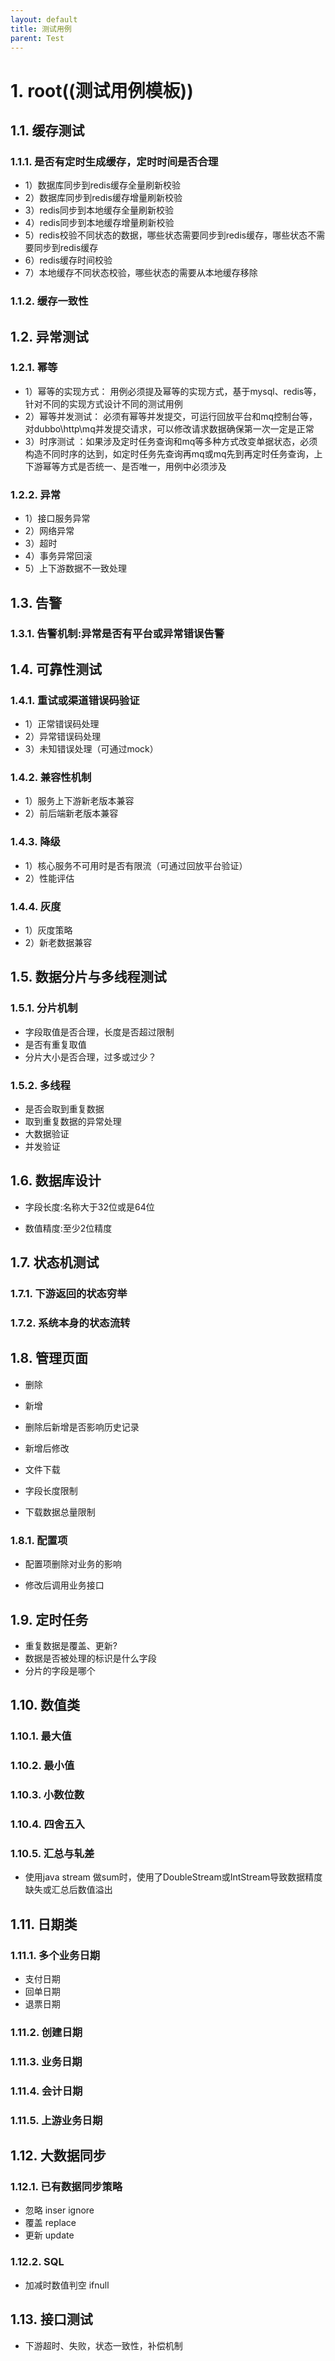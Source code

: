 ```yaml
---
layout: default
title: 测试用例
parent: Test
---
```


# 1. root((测试用例模板))

## 1.1. 缓存测试

### 1.1.1. 是否有定时生成缓存，定时时间是否合理

- 1）数据库同步到redis缓存全量刷新校验
- 2）数据库同步到redis缓存增量刷新校验
- 3）redis同步到本地缓存全量刷新校验
- 4）redis同步到本地缓存增量刷新校验
- 5）redis校验不同状态的数据，哪些状态需要同步到redis缓存，哪些状态不需要同步到redis缓存
- 6）redis缓存时间校验
- 7）本地缓存不同状态校验，哪些状态的需要从本地缓存移除

### 1.1.2. 缓存一致性

## 1.2. 异常测试

### 1.2.1. 幂等

- 1）幂等的实现方式： 用例必须提及幂等的实现方式，基于mysql、redis等，针对不同的实现方式设计不同的测试用例
- 2）幂等并发测试： 必须有幂等并发提交，可运行回放平台和mq控制台等，对dubbo\http\mq并发提交请求，可以修改请求数据确保第一次一定是正常
- 3）时序测试 ：如果涉及定时任务查询和mq等多种方式改变单据状态，必须构造不同时序的达到，如定时任务先查询再mq或mq先到再定时任务查询，上下游幂等方式是否统一、是否唯一，用例中必须涉及

### 1.2.2. 异常

- 1）接口服务异常
- 2）网络异常
- 3）超时
- 4）事务异常回滚
- 5）上下游数据不一致处理

## 1.3. 告警

### 1.3.1. 告警机制:异常是否有平台或异常错误告警

## 1.4. 可靠性测试

### 1.4.1. 重试或渠道错误码验证

- 1）正常错误码处理
- 2）异常错误码处理
- 3）未知错误处理（可通过mock）

### 1.4.2. 兼容性机制

- 1）服务上下游新老版本兼容
- 2）前后端新老版本兼容

### 1.4.3. 降级

- 1）核心服务不可用时是否有限流（可通过回放平台验证）
- 2）性能评估

### 1.4.4. 灰度

- 1）灰度策略
- 2）新老数据兼容

## 1.5. 数据分片与多线程测试

### 1.5.1. 分片机制

- 字段取值是否合理，长度是否超过限制
- 是否有重复取值
- 分片大小是否合理，过多或过少？

### 1.5.2. 多线程

- 是否会取到重复数据
- 取到重复数据的异常处理
- 大数据验证
- 并发验证

## 1.6. 数据库设计

- 字段长度:名称大于32位或是64位

- 数值精度:至少2位精度

## 1.7. 状态机测试

### 1.7.1. 下游返回的状态穷举

### 1.7.2. 系统本身的状态流转

## 1.8. 管理页面

- 删除

- 新增

- 删除后新增是否影响历史记录

- 新增后修改

- 文件下载

- 字段长度限制

- 下载数据总量限制

### 1.8.1. 配置项

- 配置项删除对业务的影响

- 修改后调用业务接口

## 1.9. 定时任务

- 重复数据是覆盖、更新?
- 数据是否被处理的标识是什么字段
- 分片的字段是哪个

## 1.10. 数值类

### 1.10.1. 最大值

### 1.10.2. 最小值

### 1.10.3. 小数位数

### 1.10.4. 四舍五入

### 1.10.5. 汇总与轧差

- 使用java stream 做sum时，使用了DoubleStream或IntStream导致数据精度缺失或汇总后数值溢出

## 1.11. 日期类

### 1.11.1. 多个业务日期

- 支付日期
- 回单日期
- 退票日期

### 1.11.2. 创建日期

### 1.11.3. 业务日期

### 1.11.4. 会计日期

### 1.11.5. 上游业务日期

## 1.12. 大数据同步

### 1.12.1. 已有数据同步策略

- 忽略 inser ignore
- 覆盖 replace
- 更新 update

### 1.12.2. SQL

- 加减时数值判空 ifnull

## 1.13. 接口测试

- 下游超时、失败，状态一致性，补偿机制